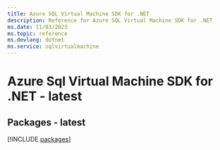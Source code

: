 ```yaml
---
title: Azure SQL Virtual Machine SDK for .NET
description: Reference for Azure SQL Virtual Machine SDK for .NET
ms.date: 11/03/2023
ms.topic: reference
ms.devlang: dotnet
ms.service: sqlvirtualmachine
---
```

# Azure Sql Virtual Machine SDK for .NET - latest
## Packages - latest
[!INCLUDE [packages](sql-virtual-machine-index.md)]
